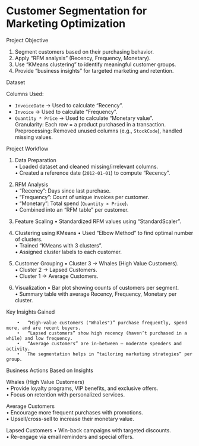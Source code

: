 # Customer Segmentation for Marketing Optimization


Project Objective  

1. Segment customers based on their purchasing behavior.  
2. Apply “RFM analysis” (Recency, Frequency, Monetary).  
3. Use “KMeans clustering” to identify meaningful customer groups.  
4. Provide “business insights” for targeted marketing and retention.
   
Dataset  

Columns Used: 
   - `InvoiceDate` → Used to calculate “Recency”.  
   - `Invoice` → Used to calculate “Frequency”.  
   - `Quantity * Price` → Used to calculate “Monetary value”.  
Granularity: Each row = a product purchased in a transaction.  
Preprocessing: Removed unused columns (e.g., `StockCode`), handled missing values.  

 Project Workflow 
 
1. Data Preparation  
    •	Loaded dataset and cleaned missing/irrelevant columns.  
    •	Created a reference date (`2012-01-01`) to compute “Recency”.  

2. RFM Analysis  
    •	“Recency”: Days since last purchase.  
    •	“Frequency”: Count of unique invoices per customer.  
    •	“Monetary”: Total spend (`Quantity × Price`).  
    •	Combined into an “RFM table” per customer.  

3. Feature Scaling
    •	Standardized RFM values using “StandardScaler”.  

4. Clustering using KMeans 
    •	Used “Elbow Method” to find optimal number of clusters.  
    •	Trained “KMeans with 3 clusters”.  
    •	Assigned cluster labels to each customer.  

5. Customer Grouping
    •	Cluster 3 → Whales (High Value Customers).  
    •	Cluster 2 → Lapsed Customers.  
    •	Cluster 1 → Average Customers.  

6. Visualization 
    •	Bar plot showing counts of customers per segment.  
    •	Summary table with average Recency, Frequency, Monetary per cluster.  

 Key Insights Gained  
 
        •	“High-value customers ("Whales")” purchase frequently, spend more, and are recent buyers.  
        •	“Lapsed customers” show high recency (haven’t purchased in a while) and low frequency.  
        •	“Average customers” are in-between — moderate spenders and activity.  
        •	The segmentation helps in “tailoring marketing strategies” per group. 

 Business Actions Based on Insights  
 
 Whales (High Value Customers)  
      •	Provide loyalty programs, VIP benefits, and exclusive offers.  
      •	Focus on retention with personalized services.  

Average Customers  
      •	Encourage more frequent purchases with promotions.  
      •	Upsell/cross-sell to increase their monetary value.  
      
Lapsed Customers
    •	Win-back campaigns with targeted discounts.  
    •	Re-engage via email reminders and special offers.  

